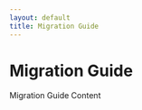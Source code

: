 ```yaml
---
layout: default
title: Migration Guide
---
```


<h1>Migration Guide</h1>
<div class="content">
  Migration Guide Content
</div>